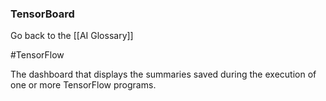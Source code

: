 ### TensorBoard

Go back to the [[AI Glossary]]

#TensorFlow

The dashboard that displays the summaries saved during the execution of one or more TensorFlow programs.

